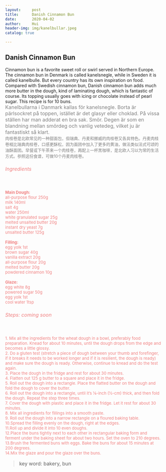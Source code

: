 ```yaml
---
layout:     post
title:      Danish Cinnamon Bun
date:       2020-04-02
author:     Hui
header-img: img/kanelbullar.jpeg
catalog: true

---
```


## Danish Cinnamon Bun

Cinnamon bun is a favorite sweet roll or swirl served in Northern Europe. The cinnamon bun in Denmark is called kanelsnegle, while in Sweden it is called kanelbulle. But every country has its own inspiration on food. Compared with Swedish cinnamon bun, Danish cinnamon bun adds much more butter in the dough, kind of laminating dough, which is fantastic of course. Its topping usually goes with icing or chocolate instead of pearl sugar. This recipe is for 10 buns.
<br><font size="3"><font color="#808080"> Kanelbullarna i Danmark kallas för kanelsnegle. Borta är pärlsockret på toppen, istället är det glasyr eller choklad. På vissa ställen har man adderat en bra sak. Smör. Degen är som en blandning mellan smördeg och vanlig vetedeg, vilket ju är fantastiskt så klart.
<br><font size="2"><font color="#808080"> 肉桂卷是北欧常见的一种甜面包，但瑞典、丹麦和挪威的肉桂卷又各具特色。丹麦肉桂卷相比瑞典肉桂卷，口感更酥松，因为面团中加入了更多的黄油，做法类似法式可颂的油酥面团。早餐或下午茶来一个肉桂卷，再配上一杯黑咖啡，是北欧人习以为常的生活方式。参照这份食谱，可做10个丹麦肉桂卷。</font></font>


###### <font color="F08080">Ingredients

<br>**<font size="2">Main Dough:</font>**
<br><font size="2">all-purpose flour  250g</font>
<br><font size="2">milk   140ml</font>
<br><font size="2">salt   4g</font>
<br><font size="2">water  250ml</font>
<br><font size="2">white granulated sugar  25g</font>
<br><font size="2">melted unsalted butter  20g</font>
<br><font size="2">instant dry yeast  7g</font>
<br><font size="2">unsalted butter  125g</font>

**<font size="2">Filling:</font>**
<br><font size="2">egg yolk  1st</font>
<br><font size="2">brown sugar  40g</font>
<br><font size="2">vanilla extract  20g</font>
<br><font size="2">all-purpose flour  20g</font>
<br><font size="2">melted butter  20g</font>
<br><font size="2">powdered cinnamon  10g</font>

**<font size="2">Glaze:</font>**
<br><font size="2">egg white  8g</font>
<br><font size="2">powered sugar  50g</font>
<br><font size="2">egg yolk  1st</font>
<br><font size="2">cool water  1tsp</font>

###### <font color="#F08080"> Steps: coming soon

<br><font size="2">1. Mix all the ingredients for the wheat dough in a bowl, preferably food preparation. Knead for about 10 minutes, until the dough drops from the edge and becomes a little glossy. </font>
<br><font size="2">2. Do a gluten test (stretch a piece of dough between your thumb and forefinger, if it breaks it needs to be worked longer and if it is resilient, the dough is ready) and make sure the dough is ready. Otherwise, continue to knead and do the test again.</font>
<br><font size="2">3. Place the dough in the fridge and rest for about 30 minutes.</font>
<br><font size="2">4. Flatten out 125 g butter to a square and place it in the fridge.</font>
<br><font size="2">5. Roll out the dough into a rectangle. Place the flatted butter on the dough and fold the dough to cover the butter.</font>
<br><font size="2">6. Roll out the dough into a rectangle, until it’s ⅛-inch (½-cm) thick, and then fold the dough. Repeat the step three times. </font>
<br><font size="2">7. Cover the dough with plastic and place it in the fridge. Let it rest for about 30 minutes. </font>
<br><font size="2">8. Mix all ingredients for fillings into a smooth paste.</font>
<br><font size="2">9. Roll out the dough into a narrow rectangle on a floured baking table.</font>
<br><font size="2">10.Spread the filling evenly on the dough, right at the edges.</font>
<br><font size="2">11.Roll up and divide it into 10 even doughs.</font>
<br><font size="2">12.Place the buns tightly next to each other in rectangular baking form and ferment under the baking sheet for about two hours. Set the oven to 210 degrees. </font>
<br><font size="2">13.Brush the fermented buns with eggs. Bake the buns for about 15 minutes at 200 degrees.</font>
<br><font size="2">14.Mix the glaze and pour the glaze over the buns.</font>


>key word: bakery, bun


